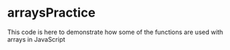 # arraysPractice

This code is here to demonstrate how some of the functions are used with arrays in JavaScript
